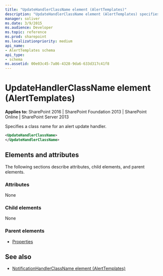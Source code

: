 ```yaml
---
title: "UpdateHandlerClassName element (AlertTemplates)"
description: "UpdateHandlerClassName element (AlertTemplates) specifies a class name for an alert update handler."
manager: soliver
ms.date: 3/9/2015
ms.audience: Developer
ms.topic: reference
ms.prod: sharepoint
ms.localizationpriority: medium
api_name:
- AlertTemplates schema
api_type:
- schema
ms.assetid: 00e03c45-7a86-4328-9da6-633d317c41f8
---
```


# UpdateHandlerClassName element (AlertTemplates)

**Applies to:** SharePoint 2016 | SharePoint Foundation 2013 | SharePoint Online | SharePoint Server 2013
  
Specifies a class name for an alert update handler.
  
```XML
<UpdateHandlerClassName>
</UpdateHandlerClassName>
```

## Elements and attributes

The following sections describe attributes, child elements, and parent elements.

### Attributes

None
  
### Child elements

None
  
### Parent elements

- [Properties](properties-element-alerttemplates.md)
   
## See also

- [NotificationHandlerClassName element (AlertTemplates)](notificationhandlerclassname-element-alerttemplates.md)

